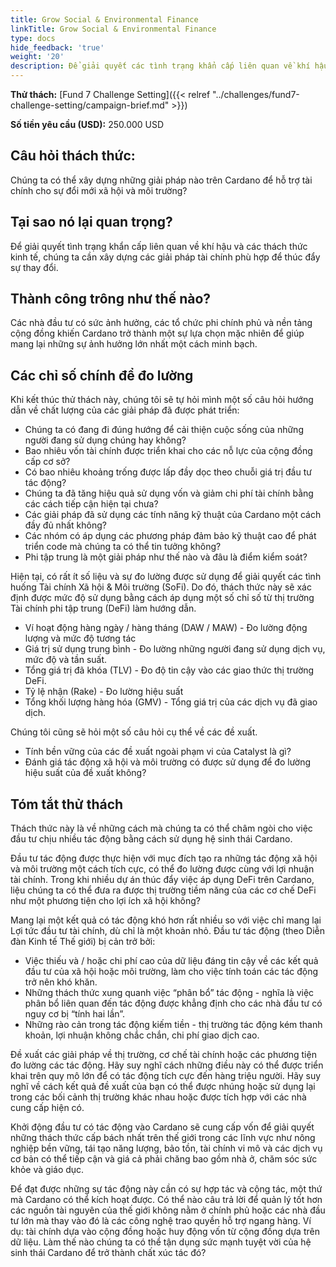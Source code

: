 ```yaml
---
title: Grow Social & Environmental Finance
linkTitle: Grow Social & Environmental Finance
type: docs
hide_feedback: 'true'
weight: '20'
description: Để giải quyết các tình trạng khẩn cấp liên quan về khí hậu và các thách thức kinh tế, chúng ta cần xây dựng các giải pháp tài chính phù hợp để thúc đẩy sự thay đổi. Chúng ta có thể xây dựng những giải pháp nào trên Cardano để tài trợ cho sự đổi mới xã hội và môi trường?
---
```


**Thử thách:** [Fund 7 Challenge Setting]({{&lt; relref "../challenges/fund7-challenge-setting/campaign-brief.md" &gt;}})

[](https://cardano.ideascale.com/a/dtd/SoFi-Social-Finance/368902-48088)

**Số tiền yêu cầu (USD):** 250.000 USD

## Câu hỏi thách thức:

Chúng ta có thể xây dựng những giải pháp nào trên Cardano để hỗ trợ tài chính cho sự đổi mới xã hội và môi trường?

## Tại sao nó lại quan trọng?

Để giải quyết tình trạng khẩn cấp liên quan về khí hậu và các thách thức kinh tế, chúng ta cần xây dựng các giải pháp tài chính phù hợp để thúc đẩy sự thay đổi.

## Thành công trông như thế nào?

Các nhà đầu tư có sức ảnh hưởng, các tổ chức phi chính phủ và nền tảng cộng đồng khiến Cardano trở thành một sự lựa chọn mặc nhiên để giúp mang lại những sự ảnh hưởng lớn nhất một cách minh bạch.

## Các chỉ số chính để đo lường

Khi kết thúc thử thách này, chúng tôi sẽ tự hỏi mình một số câu hỏi hướng dẫn về chất lượng của các giải pháp đã được phát triển:

- Chúng ta có đang đi đúng hướng để cải thiện cuộc sống của những người đang sử dụng chúng hay không?
- Bao nhiêu vốn tài chính được triển khai cho các nỗ lực của cộng đồng cấp cơ sở?
- Có bao nhiêu khoảng trống được lấp đầy dọc theo chuỗi giá trị đầu tư tác động?
- Chúng ta đã tăng hiệu quả sử dụng vốn và giảm chi phí tài chính bằng   các cách tiếp cận hiện tại chưa?
- Các giải pháp đã sử dụng các tính năng kỹ thuật của Cardano một cách đầy đủ nhất không?
- Các nhóm có áp dụng các phương pháp đảm bảo kỹ thuật cao để phát triển code mà chúng ta có thể tin tưởng không?
-  Phi tập trung là một giải pháp như thế nào và đâu là điểm kiểm soát?

Hiện tại, có rất ít số liệu và sự đo lường được sử dụng để giải quyết các tình huống Tài chính Xã hội &amp; Môi trường (SoFi). Do đó, thách thức này sẽ xác định được mức độ sử dụng bằng cách áp dụng một số chỉ số từ thị trường Tài chính phi tập trung (DeFi) làm hướng dẫn.

- Ví hoạt động hàng ngày / hàng tháng (DAW / MAW) - Đo lường động lượng và mức độ tương tác
- Giá trị sử dụng trung bình - Đo lường những người đang sử dụng dịch vụ, mức độ và tần suất.
- Tổng giá trị đã khóa (TLV) - Đo độ tin cậy vào các giao thức thị trường DeFi.
- Tỷ lệ nhận (Rake) - Đo lường hiệu suất
- Tổng khối lượng hàng hóa (GMV) - Tổng giá trị của các dịch vụ đã giao dịch.

Chúng tôi cũng sẽ hỏi một số câu hỏi cụ thể về các đề xuất.

- Tính bền vững của các đề xuất ngoài phạm vi của Catalyst là gì?
- Đánh giá tác động xã hội và môi trường có được sử dụng để đo lường hiệu suất của đề xuất không?

## Tóm tắt thử thách

Thách thức này là về những cách mà chúng ta có thể châm ngòi cho việc đầu tư chịu nhiều tác động bằng cách sử dụng hệ sinh thái Cardano.

Đầu tư tác động được thực hiện với mục đích tạo ra những tác động xã hội và môi trường một cách tích cực, có thể đo lường được cùng với lợi nhuận tài chính. Trong khi nhiều dự án thúc đẩy việc áp dụng DeFi trên Cardano, liệu chúng ta có thể đưa ra được thị trường tiềm năng của các cơ chế DeFi như một phương tiện cho lợi ích xã hội không?

Mang lại một kết quả có tác động khó hơn rất nhiều so với việc chỉ mang lại Lợi tức đầu tư tài chính, dù chỉ là một khoản nhỏ. Đầu tư tác động (theo Diễn đàn Kinh tế Thế giới) bị cản trở bởi:

- Việc thiếu và / hoặc chi phí cao của dữ liệu đáng tin cậy về các kết quả đầu tư của xã hội hoặc môi trường, làm cho việc tính toán các tác động trở nên khó khăn.
- Những thách thức xung quanh việc “phân bổ” tác động - nghĩa là việc phân bổ liên quan đến tác động được khẳng định cho các nhà đầu tư có nguy cơ bị “tính hai lần”.
- Những rào cản trong tác động kiếm tiền - thị trường tác động kém thanh khoản, lợi nhuận không chắc chắn, chi phí giao dịch cao.

Đề xuất các giải pháp về thị trường, cơ chế tài chính hoặc các phương tiện đo lường các tác động. Hãy suy nghĩ cách những điều này có thể được triển khai trên quy mô lớn để có tác động tích cực đến hàng triệu người. Hãy suy nghĩ về cách kết quả đề xuất của bạn có thể được nhúng hoặc sử dụng lại trong các bối cảnh thị trường khác nhau hoặc được tích hợp với các nhà cung cấp hiện có.

Khởi động đầu tư có tác động vào Cardano sẽ cung cấp vốn để giải quyết những thách thức cấp bách nhất trên thế giới trong các lĩnh vực như nông nghiệp bền vững, tái tạo năng lượng, bảo tồn, tài chính vi mô và các dịch vụ cơ bản có thể tiếp cận và giá cả phải chăng bao gồm nhà ở, chăm sóc sức khỏe và giáo dục.

Để đạt được những sự tác động này cần có sự hợp tác và cộng tác, một thứ mà Cardano có thể kích hoạt được. Có thể nào câu trả lời để quản lý tốt hơn các nguồn tài nguyên của thế giới không nằm ở chính phủ hoặc các nhà đầu tư lớn mà thay vào đó là các công nghệ trao quyền hỗ trợ ngang hàng. Ví dụ: tài chính dựa vào cộng đồng hoặc huy động vốn từ cộng đồng dựa trên dữ liệu. Làm thế nào chúng ta có thể tận dụng sức mạnh tuyệt vời của hệ sinh thái Cardano để trở thành chất xúc tác đó?
